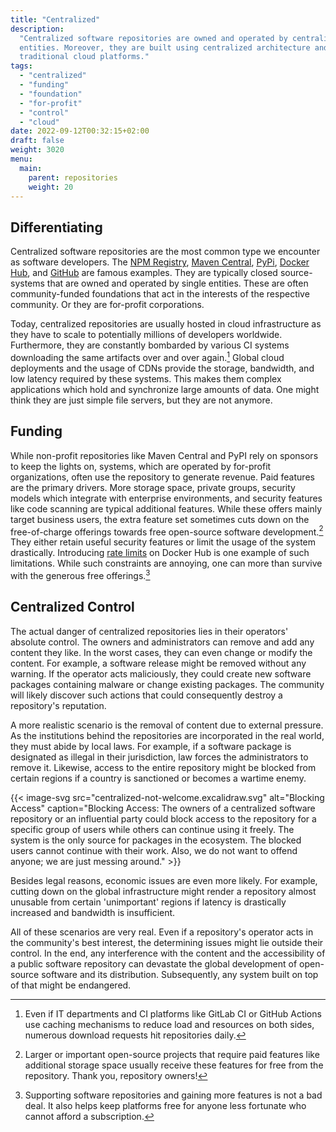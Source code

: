 ```yaml
---
title: "Centralized"
description:
  "Centralized software repositories are owned and operated by centralized
  entities. Moreover, they are built using centralized architecture and run on
  traditional cloud platforms."
tags:
  - "centralized"
  - "funding"
  - "foundation"
  - "for-profit"
  - "control"
  - "cloud"
date: 2022-09-12T00:32:15+02:00
draft: false
weight: 3020
menu:
  main:
    parent: repositories
    weight: 20
---
```


## Differentiating

Centralized software repositories are the most common type we encounter as
software developers. The [NPM Registry](https://www.npmjs.com/ "NPM Registry"),
[Maven Central](https://search.maven.org/ "Maven Central"),
[PyPi](https://pypi.org/ "Python Package Index"),
[Docker Hub](https://hub.docker.com/ "Docker Hub"), and
[GitHub](https://github.com/ "GitHub") are famous examples. They are typically
closed source-systems that are owned and operated by single entities. These are
often community-funded foundations that act in the interests of the respective
community. Or they are for-profit corporations.

Today, centralized repositories are usually hosted in cloud infrastructure as
they have to scale to potentially millions of developers worldwide. Furthermore,
they are constantly bombarded by various CI systems downloading the same
artifacts over and over again.[^again] Global cloud deployments and the usage of
CDNs provide the storage, bandwidth, and low latency required by these systems.
This makes them complex applications which hold and synchronize large amounts of
data. One might think they are just simple file servers, but they are not
anymore.

[^again]:
    Even if IT departments and CI platforms like GitLab CI or GitHub Actions use
    caching mechanisms to reduce load and resources on both sides, numerous
    download requests hit repositories daily.

## Funding

While non-profit repositories like Maven Central and PyPI rely on sponsors to
keep the lights on, systems, which are operated by for-profit organizations,
often use the repository to generate revenue. Paid features are the primary
drivers. More storage space, private groups, security models which integrate
with enterprise environments, and security features like code scanning are
typical additional features. While these offers mainly target business users,
the extra feature set sometimes cuts down on the free-of-charge offerings
towards free open-source software development.[^foss] They either retain useful
security features or limit the usage of the system drastically. Introducing
[rate limits](https://www.docker.com/blog/what-you-need-to-know-about-upcoming-docker-hub-rate-limiting/ "Rate Limit Introduction")
on Docker Hub is one example of such limitations. While such constraints are
annoying, one can more than survive with the generous free offerings.[^support]

[^foss]:
    Larger or important open-source projects that require paid features like
    additional storage space usually receive these features for free from the
    repository. Thank you, repository owners!

[^support]:
    Supporting software repositories and gaining more features is not a bad
    deal. It also helps keep platforms free for anyone less fortunate who cannot
    afford a subscription.

## Centralized Control

The actual danger of centralized repositories lies in their operators' absolute
control. The owners and administrators can remove and add any content they like.
In the worst cases, they can even change or modify the content. For example, a
software release might be removed without any warning. If the operator acts
maliciously, they could create new software packages containing malware or
change existing packages. The community will likely discover such actions that
could consequently destroy a repository's reputation.

A more realistic scenario is the removal of content due to external pressure. As
the institutions behind the repositories are incorporated in the real world,
they must abide by local laws. For example, if a software package is designated
as illegal in their jurisdiction, law forces the administrators to remove it.
Likewise, access to the entire repository might be blocked from certain regions
if a country is sanctioned or becomes a wartime enemy.

{{< image-svg
  src="centralized-not-welcome.excalidraw.svg"
  alt="Blocking Access"
  caption="Blocking Access: The owners of a centralized software repository or an influential party could block access to the repository for a specific group of users while others can continue using it freely. The system is the only source for packages in the ecosystem. The blocked users cannot continue with their work. Also, we do not want to offend anyone; we are just messing around." >}}

Besides legal reasons, economic issues are even more likely. For example,
cutting down on the global infrastructure might render a repository almost
unusable from certain 'unimportant' regions if latency is drastically increased
and bandwidth is insufficient.

All of these scenarios are very real. Even if a repository's operator acts in
the community's best interest, the determining issues might lie outside their
control. In the end, any interference with the content and the accessibility of
a public software repository can devastate the global development of open-source
software and its distribution. Subsequently, any system built on top of that
might be endangered.